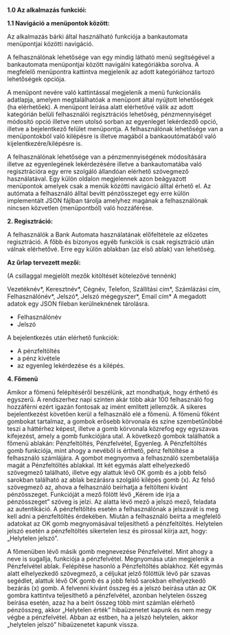 **1.0 Az alkalmazás funkciói:**

**1.1 Navigáció a menüpontok között:**

Az alkalmazás bárki által használható funkciója a bankautomata menüpontjai közötti navigáció.

A felhasználónak lehetősége van egy mindig látható menü segítségével a bankautomata menüpontjai
között navigálni kategóriákba sorolva. A megfelelő menüpontra kattintva megjelenik az adott 
kategóriához tartozó lehetőségek opciója.

A menüpont nevére való kattintással megjelenik a menü funkcionális adatlapja, amelyen 
megtalálhatóak a menüpont által nyújtott lehetőségek (ha elérhetőek). A menüpont leírása
alatt elérhetővé válik az adott kategórián belüli felhasználói regisztrációs lehetőség, 
pénzmennyiséget módosító opció illetve nem utolsó sorban az egyenleget lekérdezdő opció, 
illetve a bejelentkező felület menüpontja. A felhasználónak lehetősége van a menüpontokból 
való kilépésre is illetve magából a bankaoutómatából való kijelentkezére/kilépésre is. 

A felhasználónak lehetősége van a pénzmennyiségének módosítására illetve az egyenlegének 
lekérdezésére illetve a bankautomatába való regisztrációra egy erre szolgáló állandóan 
elérhető szövegmező használatával. Egy külön oldalon megjelennek azon beágyazott menüpontok 
amelyek csak a menük közötti navigáció álltal érhető el. Az autómata a felhasználó álltal 
bevitt pénzösszeget egy erre külön implementált JSON fájlban tárolja amelyhez magának a 
felhasználónak nincsen közvetlen (menüpontból) való hozzáférése. 

**2. Regisztráció:**

A felhasználók a Bank Automata használatának előfeltétele az előzetes regisztráció. 
A főbb és bizonyos egyéb funkciók is csak regisztráció után válnak elérhetővé. 
Erre egy külön ablakban (az első ablak) van lehetőség.
           
**Az űrlap tervezett mezői:**

(A csillaggal megjelölt mezők kitöltését kötelezővé tennénk)

Vezetéknév*, Keresztnév*, Cégnév, Telefon, Szállítási cím*, Számlázási cím, 
Felhasználónév*, Jelszó*, Jelszó mégegyszer*, Email cím*
A megadott adatok egy JSON fileban kerülneknének tárolásra.



- Felhasználónév
- Jelszó

A bejelentkezés után elérhető funkciók:

- A pénzfeltöltés 
- a pénz kivétele 
- az egyenleg lekérdezése és a kilépés. 

**4. Főmenü**

Amikor a főmenü felépítéséről beszélünk, azt mondhatjuk, hogy érthető és egyszerű. A rendszerhez 
napi szinten akár több akár 100 felhasználó fog hozzáférni ezért igazán fontosak az imént említett jellemzők. 
A sikeres bejelentkezést követően kerül a felhasználó elé a főmenü. A főmenü főként gombokat tartalmaz, 
a gombok erősebb körvonala és színe szembetűnőbbé teszi a háttérhez képest, illetve a gomb körvonala 
közrefog egy egyszavas kifejezést, amely a gomb funkciójára utal. A következő gombok találhatók a 
főmenü ablakán: Pénzfeltöltés, Pénzfelvétel, Egyenleg. A Pénzfeltöltés gomb funkciója, mint ahogy a 
nevéből is érthető, pénz feltöltése a felhasználó számlájára. A gombot megnyomva a felhasználó 
szembetalálja magát a Pénzfeltöltés ablakkal. Itt két egymás alatt elhelyezkedő szövegmező található, 
illetve egy alattuk lévő OK gomb és a jobb felső sarokban található az ablak bezárásra szolgáló kilépés 
gomb (x). Az felső szövegmező az, ahova a felhasználó beírhatja a feltölteni kívánt pénzösszeget. 
Funkcióját a mező fölött lévő „Kérem ide írja a pénzösszeget” szöveg is jelzi. Az alatta lévő mező 
a jelszó mező, feladata az autentikáció. A pénzfeltöltés esetén a felhasználónak a jelszavát is meg 
kell adni a pénzfeltöltés érdekében. Miután a felhasználó beírta a megfelelő adatokat az OK gomb 
megnyomásával teljesíthető a pénzfeltöltés. Helytelen jelszó esetén a pénzfeltöltés sikertelen lesz 
és pirossal kiírja azt, hogy: „Helytelen jelszó”.

A főmenüben lévő másik gomb megnevezése Pénzfelvétel. Mint ahogy a neve is sugallja, funkciója a 
pénzfelvétel. Megnyomása után megjelenik a Pénzfelvétel ablak. Felépítése hasonló a Pénzfeltöltés 
ablakhoz. Két egymás alatt elhelyezkedő szövegmező, a céljukat jelző fölöttük lévő pár szavas segédlet, 
alattuk lévő OK gomb és a jobb felső sarokban elhelyezkedő bezárás (x) gomb. A felvenni kívánt összeg 
és a jelszó beírása után az OK gombra kattintva teljesíthető a pénzfelvétel, azonban helytelen összeg 
beírása esetén, azaz ha a beírt összeg több mint számlán elérhető pénzösszeg, akkor „Helytelen érték” 
hibaüzenetet kapunk és nem megy végbe a pénzfelvétel. Abban az estben, ha a jelszó helytelen, 
akkor „helytelen jelszó” hibaüzenetet kapunk vissza.

